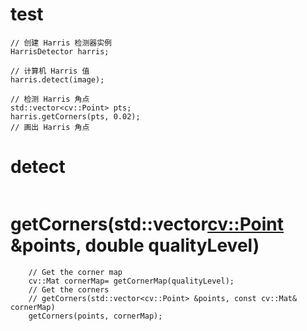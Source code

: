 # test
```
// 创建 Harris 检测器实例
HarrisDetector harris;

// 计算机 Harris 值
harris.detect(image);

// 检测 Harris 角点
std::vector<cv::Point> pts;
harris.getCorners(pts, 0.02);
// 画出 Harris 角点
```

# detect
```

```

# getCorners(std::vector<cv::Point> &points, double qualityLevel)
```
    // Get the corner map
    cv::Mat cornerMap= getCornerMap(qualityLevel);
    // Get the corners
    // getCorners(std::vector<cv::Point> &points, const cv::Mat& cornerMap)
    getCorners(points, cornerMap);
```


